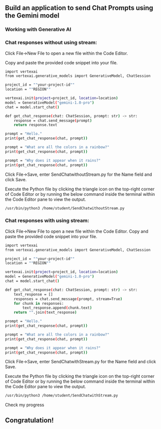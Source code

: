 ## Build an application to send Chat Prompts using the Gemini model

### Working with Generative AI
### Chat responses without using stream:

Click File->New File to open a new file within the Code Editor.

Copy and paste the provided code snippet into your file.
```bash
import vertexai
from vertexai.generative_models import GenerativeModel, ChatSession

project_id = ""your-project-id""
location = ""REGION""

vertexai.init(project=project_id, location=location)
model = GenerativeModel("gemini-1.0-pro")
chat = model.start_chat()

def get_chat_response(chat: ChatSession, prompt: str) -> str:
    response = chat.send_message(prompt)
    return response.text

prompt = "Hello."
print(get_chat_response(chat, prompt))

prompt = "What are all the colors in a rainbow?"
print(get_chat_response(chat, prompt))

prompt = "Why does it appear when it rains?"
print(get_chat_response(chat, prompt))
```

Click File->Save, enter SendChatwithoutStream.py for the Name field and click Save.

Execute the Python file by clicking the triangle icon on the top-right corner of Code Editor or by running the below command inside the terminal within the Code Editor pane to view the output.

```bash
/usr/bin/python3 /home/student/SendChatwithoutStream.py
```

### Chat responses with using stream:
Click File->New File to open a new file within the Code Editor.
Copy and paste the provided code snippet into your file.

```bash
import vertexai
from vertexai.generative_models import GenerativeModel, ChatSession

project_id = ""your-project-id""
location = ""REGION""

vertexai.init(project=project_id, location=location)
model = GenerativeModel("gemini-1.0-pro")
chat = model.start_chat()

def get_chat_response(chat: ChatSession, prompt: str) -> str:
    text_response = []
    responses = chat.send_message(prompt, stream=True)
    for chunk in responses:
        text_response.append(chunk.text)
    return "".join(text_response)

prompt = "Hello."
print(get_chat_response(chat, prompt))

prompt = "What are all the colors in a rainbow?"
print(get_chat_response(chat, prompt))

prompt = "Why does it appear when it rains?"
print(get_chat_response(chat, prompt))
```

Click File->Save, enter SendChatwithStream.py for the Name field and click Save.

Execute the Python file by clicking the triangle icon on the top-right corner of Code Editor or by running the below command inside the terminal within the Code Editor pane to view the output.

```bash
/usr/bin/python3 /home/student/SendChatwithStream.py
```
Check my progress 

## Congratulation!